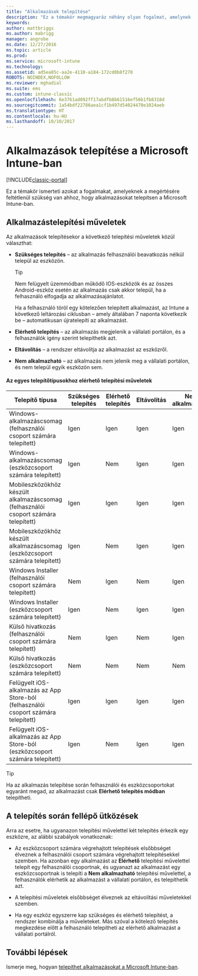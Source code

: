 ```yaml
---
title: "Alkalmazások telepítése"
description: "Ez a témakör megmagyaráz néhány olyan fogalmat, amelynek a megértésére feltétlenül szüksége lesz ahhoz, hogy alkalmazásokat telepítsen az Intune-ban."
keywords: 
author: mattbriggs
ms.author: mabrigg
manager: angrobe
ms.date: 12/27/2016
ms.topic: article
ms.prod: 
ms.service: microsoft-intune
ms.technology: 
ms.assetid: ad5ea85c-aa2e-4110-a184-172cd0b8f270
ROBOTS: NOINDEX,NOFOLLOW
ms.reviewer: mghadial
ms.suite: ems
ms.custom: intune-classic
ms.openlocfilehash: 6e3761ad892ff17abdfb8b61516ef56b1fb8318d
ms.sourcegitcommit: 1a54bdf22786aea1cf1b497d54024470e1024aeb
ms.translationtype: HT
ms.contentlocale: hu-HU
ms.lasthandoff: 10/10/2017
---
```

# <a name="deploy-apps-with-microsoft-intune"></a>Alkalmazások telepítése a Microsoft Intune-ban

[!INCLUDE[classic-portal](../includes/classic-portal.md)]

Ez a témakör ismerteti azokat a fogalmakat, amelyeknek a megértésére feltétlenül szükség van ahhoz, hogy alkalmazásokat telepítsen a Microsoft Intune-ban.


## <a name="app-deployment-actions"></a>Alkalmazástelepítési műveletek
Az alkalmazások telepítésekor a következő telepítési műveletek közül választhat:

-   **Szükséges telepítés** – az alkalmazás felhasználói beavatkozás nélkül települ az eszközön.

    > [!TIP]
    > Nem felügyelt üzemmódban működő IOS-eszközök és az összes Android-eszköz esetén az alkalmazás csak akkor települ, ha a felhasználó elfogadja az alkalmazásajánlatot.
    >
    >  Ha a felhasználó töröl egy kötelezően telepített alkalmazást, az Intune a következő leltározási ciklusban – amely általában 7 naponta következik be – automatikusan újratelepíti az alkalmazást.

-   **Elérhető telepítés** – az alkalmazás megjelenik a vállalati portálon, és a felhasználók igény szerint telepíthetik azt.

-   **Eltávolítás** – a rendszer eltávolítja az alkalmazást az eszközről.

-   **Nem alkalmazható** – az alkalmazás nem jelenik meg a vállalati portálon, és nem települ egyik eszközön sem.

#### <a name="understand-which-deployment-actions-are-available-for-each-installer-type"></a>Az egyes telepítőtípusokhoz elérhető telepítési műveletek

|Telepítő típusa|Szükséges telepítés|Elérhető telepítés|Eltávolítás|Nem alkalmazható|
|------------------|--------------------|---------------------|-------------|------------------|
|Windows-alkalmazáscsomag (felhasználói csoport számára telepített)|Igen|Igen|Igen|Igen|
|Windows-alkalmazáscsomag (eszközcsoport számára telepített)|Igen|Nem|Igen|Igen|
|Mobileszközökhöz készült alkalmazáscsomag (felhasználói csoport számára telepített)|Igen|Igen|Igen|Igen|
|Mobileszközökhöz készült alkalmazáscsomag (eszközcsoport számára telepített)|Igen|Nem|Igen|Igen|
|Windows Installer (felhasználói csoport számára telepített)|Nem|Igen|Nem|Igen|
|Windows Installer (eszközcsoport számára telepített)|Igen|Nem|Igen|Igen|
|Külső hivatkozás (felhasználói csoport számára telepített)|Nem|Igen|Nem|Igen|
|Külső hivatkozás (eszközcsoport számára telepített)|Nem|Nem|Nem|Nem|
|Felügyelt iOS-alkalmazás az App Store-ból (felhasználói csoport számára telepített)|Igen|Igen|Igen|Igen|
|Felügyelt iOS-alkalmazás az App Store-ból (eszközcsoport számára telepített)|Igen|Nem|Igen|Igen|
> [!TIP]
> Ha az alkalmazás telepítése során felhasználói és eszközcsoportokat egyaránt megad, az alkalmazást csak **Elérhető telepítés módban** telepítheti.

## <a name="deployment-conflicts"></a>A telepítés során fellépő ütközések
Arra az esetre, ha ugyanazon telepítési művelettel két telepítés érkezik egy eszközre, az alábbi szabályok vonatkoznak:

-   Az eszközcsoport számára végrehajtott telepítések elsőbbséget élveznek a felhasználói csoport számára végrehajtott telepítésekkel szemben. Ha azonban egy alkalmazást az **Elérhető** telepítési művelettel telepít egy felhasználói csoportnak, és ugyanazt az alkalmazást egy eszközcsoportnak is telepíti a **Nem alkalmazható** telepítési művelettel, a felhasználók elérhetik az alkalmazást a vállalati portálon, és telepíthetik azt.

-   A telepítési műveletek elsőbbséget élveznek az eltávolítási műveletekkel szemben.

-   Ha egy eszköz egyszerre kap szükséges és elérhető telepítést, a rendszer kombinálja a műveleteket. Más szóval a kötelező telepítés megkezdése előtt a felhasználó telepítheti az elérhető alkalmazást a vállalati portálról.


## <a name="next-steps"></a>További lépések

Ismerje meg, hogyan [telepíthet alkalmazásokat a Microsoft Intune-ban](deploy-apps-in-microsoft-intune.md).
